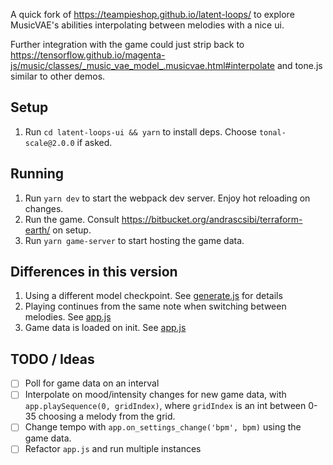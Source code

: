 
A quick fork of https://teampieshop.github.io/latent-loops/ to explore MusicVAE's abilities interpolating between melodies with a nice ui.

Further integration with the game could just strip back to https://tensorflow.github.io/magenta-js/music/classes/_music_vae_model_.musicvae.html#interpolate  and tone.js similar to other demos.

## Setup

1. Run `cd latent-loops-ui && yarn` to install deps. Choose `tonal-scale@2.0.0` if asked.

## Running

1. Run `yarn dev` to start the webpack dev server. Enjoy hot reloading on changes.
1. Run the game. Consult https://bitbucket.org/andrascsibi/terraform-earth/ on setup.
1. Run `yarn game-server` to start hosting the game data.

## Differences in this version

1. Using a different model checkpoint. See [generate.js](./src/generate.js) for details
1. Playing continues from the same note when switching between melodies. See [app.js](./src/app.js#L1046)
1. Game data is loaded on init. See [app.js](./src/app.js#L127)

## TODO / Ideas

- [ ] Poll for game data on an interval
- [ ] Interpolate on mood/intensity changes for new game data, with `app.playSequence(0, gridIndex)`, where `gridIndex` is an int between 0-35 choosing a melody from the grid.
- [ ] Change tempo with `app.on_settings_change('bpm', bpm)` using the game data.
- [ ] Refactor `app.js` and run multiple instances